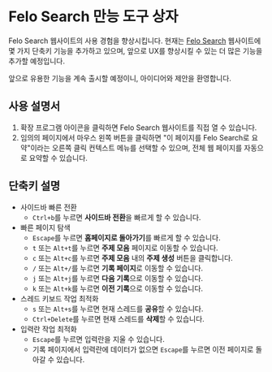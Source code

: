 # Felo Search 만능 도구 상자

Felo Search 웹사이트의 사용 경험을 향상시킵니다. 현재는 [Felo Search](https://felo.ai) 웹사이트에 몇 가지 단축키 기능을 추가하고 있으며, 앞으로 UX를 향상시킬 수 있는 더 많은 기능을 추가할 예정입니다.

앞으로 유용한 기능을 계속 출시할 예정이니, 아이디어와 제안을 환영합니다.

## 사용 설명서

1. 확장 프로그램 아이콘을 클릭하면 Felo Search 웹사이트를 직접 열 수 있습니다.
2. 임의의 페이지에서 마우스 왼쪽 버튼을 클릭하면 "이 페이지를 Felo Search로 요약"이라는 오른쪽 클릭 컨텍스트 메뉴를 선택할 수 있으며, 전체 웹 페이지를 자동으로 요약할 수 있습니다.

## 단축키 설명

- 사이드바 빠른 전환
  - `Ctrl+b`를 누르면 **사이드바 전환**을 빠르게 할 수 있습니다.
- 빠른 페이지 탐색
  - `Escape`를 누르면 **홈페이지로 돌아가기**를 빠르게 할 수 있습니다.
  - `t` 또는 `Alt+t`를 누르면 **주제 모음** 페이지로 이동할 수 있습니다.
  - `c` 또는 `Alt+c`를 누르면 **주제 모음** 내의 **주제 생성** 버튼을 클릭합니다.
  - `/` 또는 `Alt+/`를 누르면 **기록 페이지**로 이동할 수 있습니다.
  - `j` 또는 `Alt+j`를 누르면 **다음 기록**으로 이동할 수 있습니다.
  - `k` 또는 `Alt+k`를 누르면 **이전 기록**으로 이동할 수 있습니다.
- 스레드 키보드 작업 최적화
  - `s` 또는 `Alt+s`를 누르면 현재 스레드를 **공유**할 수 있습니다.
  - `Ctrl+Delete`를 누르면 현재 스레드를 **삭제**할 수 있습니다.
- 입력란 작업 최적화
  - `Escape`를 누르면 입력란을 지울 수 있습니다.
  - 기록 페이지에서 입력란에 데이터가 없으면 `Escape`를 누르면 이전 페이지로 돌아갈 수 있습니다.
